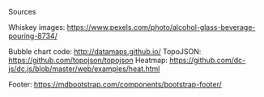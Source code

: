 Sources

Whiskey images: https://www.pexels.com/photo/alcohol-glass-beverage-pouring-8734/

Bubble chart code: http://datamaps.github.io/
TopoJSON: https://github.com/topojson/topojson
Heatmap: https://github.com/dc-js/dc.js/blob/master/web/examples/heat.html

Footer: https://mdbootstrap.com/components/bootstrap-footer/